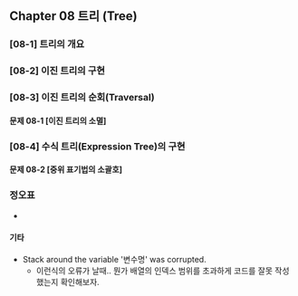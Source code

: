 ## Chapter 08 트리 (Tree)

### [08-1] 트리의 개요

### [08-2] 이진 트리의 구현

### [08-3] 이진 트리의 순회(Traversal)

#### 문제 08-1 \[이진 트리의 소멸\]

### [08-4] 수식 트리(Expression Tree)의 구현


#### 문제 08-2 \[중위 표기법의 소괄호\]


### 정오표
* 

#### 기타

* Stack around the variable '변수명' was corrupted.
  * 이런식의 오류가 날때.. 뭔가 배열의 인덱스 범위를 초과하게 코드를 잘못 작성했는지 확인해보자. 
